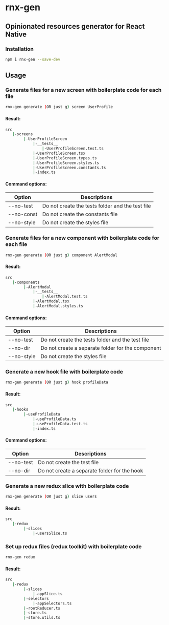 # rnx-gen

## Opinionated resources generator for React Native

### Installation

```bash
npm i rnx-gen --save-dev
```

## Usage

### Generate files for a new screen with boilerplate code for each file

```bash
rnx-gen generate (OR just g) screen UserProfile
```

#### Result:

```bash
src
   |-screens
        |-UserProfileScreen
            |-__tests__
                |-UserProfileScreen.test.ts
            |-UserProfileScreen.tsx
            |-UserProfileScreen.types.ts
            |-UserProfileScreen.styles.ts
            |-UserProfileScreen.constants.ts
            |-index.ts
```

#### Command options:

| Option     | Descriptions                                     |
| ---------- | ------------------------------------------------ |
| --no-test  | Do not create the tests folder and the test file |
| --no-const | Do not create the constants file                 |
| --no-style | Do not create the styles file                    |

### Generate files for a new component with boilerplate code for each file

```bash
rnx-gen generate (OR just g) component AlertModal
```

#### Result:

```bash
src
   |-components
        |-AlertModal
            |-__tests__
                |-AlertModal.test.ts
            |-AlertModal.tsx
            |-AlertModal.styles.ts
```

#### Command options:

| Option     | Descriptions                                      |
| ---------- | ------------------------------------------------- |
| --no-test  | Do not create the tests folder and the test file  |
| --no-dir   | Do not create a separate folder for the component |
| --no-style | Do not create the styles file                     |

### Generate a new hook file with boilerplate code

```bash
rnx-gen generate (OR just g) hook profileData
```

#### Result:

```bash
src
   |-hooks
        |-useProfileData
            |-useProfileData.ts
            |-useProfileData.test.ts
            |-index.ts
```

#### Command options:

| Option    | Descriptions                                 |
| --------- | -------------------------------------------- |
| --no-test | Do not create the test file                  |
| --no-dir  | Do not create a separate folder for the hook |

### Generate a new redux slice with boilerplate code

```bash
rnx-gen generate (OR just g) slice users
```

#### Result:

```bash
src
   |-redux
        |-slices
            |-usersSlice.ts
```

### Set up redux files (redux toolkit) with boilerplate code

```bash
rnx-gen redux
```

#### Result:

```bash
src
   |-redux
        |-slices
            |-appSlice.ts
        |-selectors
            |-appSelectors.ts
        |-rootReducer.ts
        |-store.ts
        |-store.utils.ts
```
